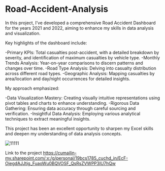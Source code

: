 # Road-Accident-Analysis

In this project, I've developed a comprehensive Road Accident Dashboard for the years 2021 and 2022, aiming to enhance my skills in data analysis and visualization.

Key highlights of the dashboard include:

-Primary KPIs: Total casualties post-accident, with a detailed breakdown by severity, and identification of maximum casualties by vehicle type.
-Monthly Trends Analysis: Year-on-year comparisons to discern patterns and changes over time.
-Road Type Analysis: Delving into casualty distribution across different road types.
-Geographic Analysis: Mapping casualties by area/location and day/night occurrences for detailed insights.

My approach emphasized:

-Data Visualization Mastery: Creating visually intuitive representations using pivot tables and charts to enhance understanding.
-Rigorous Data Gathering: Ensuring data accuracy through careful sourcing and verification.
-Insightful Data Analysis: Employing various analytical techniques to extract meaningful insights.

This project has been an excellent opportunity to sharpen my Excel skills and deepen my understanding of data analysis concepts.

![11111](https://github.com/Namankamra1785/Road-Accident-Analysis/assets/74761237/b633e48a-3e2a-4a17-9d5d-fe916bed7182)

Link to the project https://cumailin-my.sharepoint.com/:x:/g/personal/19bcs1785_cuchd_in/EcF-OjegdAJJtig_FuaoWu0BQVOSF_QsRsZVWPP3IU7hQw
